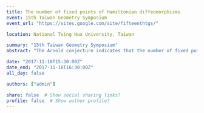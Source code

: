 ```yaml
---
title: The number of fixed points of Hamiltonian diffeomorphisms
event: 15th Taiwan Geometry Symposium
event_url: "https://sites.google.com/site/fifteenthtgs/"

location: National Tsing Hua University, Taiwan

summary: "15th Taiwan Geometry Symposium"
abstract: "The Arnold conjecture indicates that the number of fixed points of a Hamiltonian diffeomorphism on a closed symplectic manifold is more than or equal to the total Betti number of the manifold. Today it is known that the conjecture is true for all closed symplectic manifolds. For the proof, a variant of Morse Theory, which is called Floer theory, was introduced. Then the well-known "Morse inequality" shows the conjecture. Actually, Hamiltonian diffeomorphisms tend to have infinitely many fixed points (Conley conjecture). Namely, the Conley conjecture claims that every Hamiltonian function has infinitely many periodic orbits. In the talk, I will introduce some recent results along these lines."

date: "2017-11-18T15:30:00Z"
date_end: "2017-11-18T16:30:00Z"
all_day: false

authors: ["admin"]

share: false  # Show social sharing links?
profile: false  # Show author profile?
---
```

